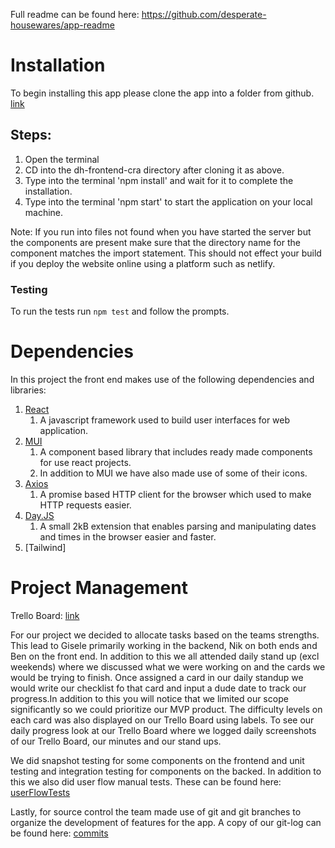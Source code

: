 Full readme can be found here: https://github.com/desperate-housewares/app-readme

# Installation


To begin installing this app please clone the app into a folder from github. [link](https://github.com/desperate-housewares/dh-frontend-cra)

## Steps:

1. Open the terminal
2. CD into the dh-frontend-cra directory after cloning it as above. 
3. Type into the terminal 'npm install' and wait for it to complete the installation.
4. Type into the terminal 'npm start' to start the application on your local machine.

Note: If you run into files not found when you have started the server but the components are present make sure that the directory name for the component matches the import statement. This should not effect your build if you deploy the website online using a platform such as netlify.

### Testing
To run the tests run `npm test` and follow the prompts.

# Dependencies

In this project the front end makes use of the following dependencies and libraries:

1. [React](https://reactjs.org/)
   1. A javascript framework used to build user interfaces for web application.
2. [MUI](https://mui.com/)
   1. A component based library that includes ready made components for use react projects. 
   2. In addition to MUI we have also made use of some of their icons.
3. [Axios](https://github.com/axios/axios#features)
   1. A promise based HTTP client for the browser which used to make HTTP requests easier. 
4. [Day.JS](https://day.js.org/)
   1. A small 2kB extension that enables parsing and manipulating dates and times in the browser easier and faster.
5. [Tailwind]

# Project Management

Trello Board: [link](https://trello.com/invite/b/BzgS0oZt/641fd4be604d47fca55fb75d6d5855c0/team-project)

For our project we decided to allocate tasks based on the teams strengths. This lead to Gisele primarily working in the backend, Nik on both ends and Ben on the front end. In addition to this we all attended daily stand up (excl weekends) where we discussed what we were working on and the cards we would be trying to finish. Once assigned a card in our daily standup we would write  our checklist fo that card and input a dude date to track our progress.In addition to this you will notice that we limited our scope significantly so we could prioritize our MVP product. The difficulty levels on each card was also displayed on our Trello Board using labels. To see our daily progress look at our Trello Board where we logged daily screenshots of our Trello Board, our minutes and our stand ups. 

We did snapshot testing for some components on the frontend and unit testing and integration testing for components on the backed. In addition to this we also did user flow manual tests. These can be found here: [userFlowTests](https://docs.google.com/spreadsheets/d/1cAdR8FZKEPNZPPeULztCVAeeWFnUP69NutmQy8QTe40/edit?usp=sharing)

Lastly, for source control the team made use of git and git branches to organize the development of features for the app. A copy of our git-log can be found here: [commits](https://github.com/desperate-housewares/dh-backend/commits/main)
